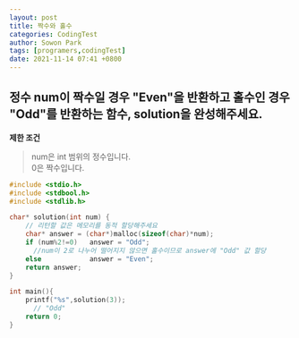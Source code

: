 ```yaml
---
layout: post
title: 짝수와 홀수
categories: CodingTest
author: Sowon Park
tags: [programers,codingTest]
date: 2021-11-14 07:41 +0800
---
```

## 정수 num이 짝수일 경우 "Even"을 반환하고 홀수인 경우 "Odd"를 반환하는 함수, solution을 완성해주세요.
**제한 조건**
> num은 int 범위의 정수입니다.  
> 0은 짝수입니다.  

```c
#include <stdio.h>
#include <stdbool.h>
#include <stdlib.h>

char* solution(int num) {
    // 리턴할 값은 메모리를 동적 할당해주세요
    char* answer = (char*)malloc(sizeof(char)*num);
    if (num%2!=0)   answer = "Odd"; 
	  //num이 2로 나누어 떨어지지 않으면 홀수이므로 answer에 "Odd" 값 할당
    else            answer = "Even";
    return answer;
}

int main(){
    printf("%s",solution(3));
	  // "Odd"
    return 0;
}
```
